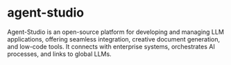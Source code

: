 # agent-studio
Agent-Studio is an open-source platform for developing and managing LLM applications, offering seamless integration, creative document generation, and low-code tools. It connects with enterprise systems, orchestrates AI processes, and links to global LLMs.
